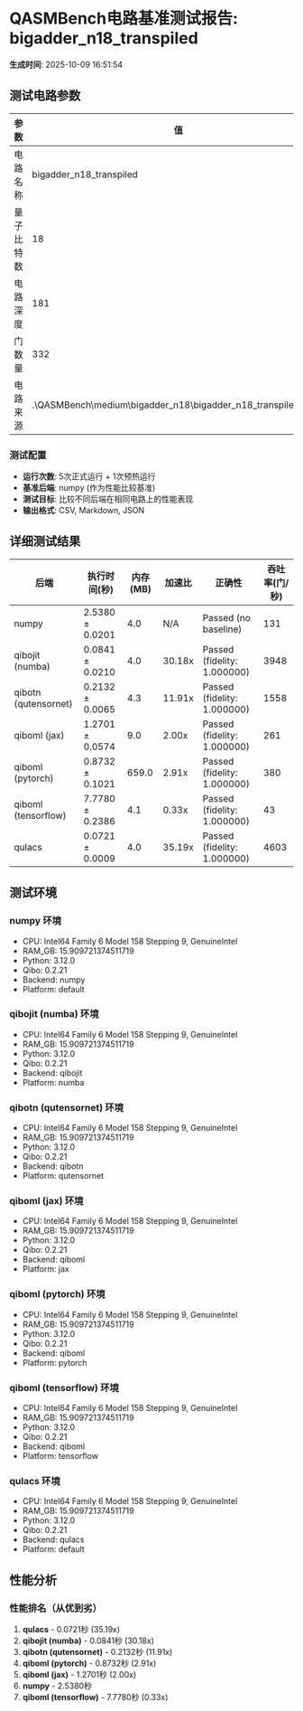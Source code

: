 # QASMBench电路基准测试报告: bigadder_n18_transpiled

**生成时间**: 2025-10-09 16:51:54

## 测试电路参数

| 参数 | 值 | 描述 |
|------|----|------|
| 电路名称 | bigadder_n18_transpiled | QASMBench电路 |
| 量子比特数 | 18 | 电路的宽度 |
| 电路深度 | 181 | 电路的层数 |
| 门数量 | 332 | 总门操作数 |
| 电路来源 | .\QASMBench\medium\bigadder_n18\bigadder_n18_transpiled.qasm | QASM文件路径 |

### 测试配置

- **运行次数**: 5次正式运行 + 1次预热运行
- **基准后端**: numpy (作为性能比较基准)
- **测试目标**: 比较不同后端在相同电路上的性能表现
- **输出格式**: CSV, Markdown, JSON

## 详细测试结果

| 后端 | 执行时间(秒) | 内存(MB) | 加速比 | 正确性 | 吞吐率(门/秒) |
|------|-------------|----------|--------|--------|---------------|
| numpy | 2.5380 ± 0.0201 | 4.0 | N/A | Passed (no baseline) | 131 |
| qibojit (numba) | 0.0841 ± 0.0210 | 4.0 | 30.18x | Passed (fidelity: 1.000000) | 3948 |
| qibotn (qutensornet) | 0.2132 ± 0.0065 | 4.3 | 11.91x | Passed (fidelity: 1.000000) | 1558 |
| qiboml (jax) | 1.2701 ± 0.0574 | 9.0 | 2.00x | Passed (fidelity: 1.000000) | 261 |
| qiboml (pytorch) | 0.8732 ± 0.1021 | 659.0 | 2.91x | Passed (fidelity: 1.000000) | 380 |
| qiboml (tensorflow) | 7.7780 ± 0.2386 | 4.1 | 0.33x | Passed (fidelity: 1.000000) | 43 |
| qulacs | 0.0721 ± 0.0009 | 4.0 | 35.19x | Passed (fidelity: 1.000000) | 4603 |

## 测试环境

### numpy 环境
- CPU: Intel64 Family 6 Model 158 Stepping 9, GenuineIntel
- RAM_GB: 15.909721374511719
- Python: 3.12.0
- Qibo: 0.2.21
- Backend: numpy
- Platform: default

### qibojit (numba) 环境
- CPU: Intel64 Family 6 Model 158 Stepping 9, GenuineIntel
- RAM_GB: 15.909721374511719
- Python: 3.12.0
- Qibo: 0.2.21
- Backend: qibojit
- Platform: numba

### qibotn (qutensornet) 环境
- CPU: Intel64 Family 6 Model 158 Stepping 9, GenuineIntel
- RAM_GB: 15.909721374511719
- Python: 3.12.0
- Qibo: 0.2.21
- Backend: qibotn
- Platform: qutensornet

### qiboml (jax) 环境
- CPU: Intel64 Family 6 Model 158 Stepping 9, GenuineIntel
- RAM_GB: 15.909721374511719
- Python: 3.12.0
- Qibo: 0.2.21
- Backend: qiboml
- Platform: jax

### qiboml (pytorch) 环境
- CPU: Intel64 Family 6 Model 158 Stepping 9, GenuineIntel
- RAM_GB: 15.909721374511719
- Python: 3.12.0
- Qibo: 0.2.21
- Backend: qiboml
- Platform: pytorch

### qiboml (tensorflow) 环境
- CPU: Intel64 Family 6 Model 158 Stepping 9, GenuineIntel
- RAM_GB: 15.909721374511719
- Python: 3.12.0
- Qibo: 0.2.21
- Backend: qiboml
- Platform: tensorflow

### qulacs 环境
- CPU: Intel64 Family 6 Model 158 Stepping 9, GenuineIntel
- RAM_GB: 15.909721374511719
- Python: 3.12.0
- Qibo: 0.2.21
- Backend: qulacs
- Platform: default

## 性能分析

### 性能排名（从优到劣）
1. **qulacs** - 0.0721秒 (35.19x)
2. **qibojit (numba)** - 0.0841秒 (30.18x)
3. **qibotn (qutensornet)** - 0.2132秒 (11.91x)
4. **qiboml (pytorch)** - 0.8732秒 (2.91x)
5. **qiboml (jax)** - 1.2701秒 (2.00x)
6. **numpy** - 2.5380秒
7. **qiboml (tensorflow)** - 7.7780秒 (0.33x)

